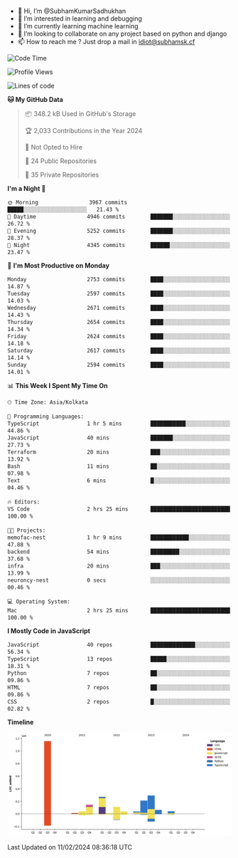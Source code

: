 - 👋 Hi, I’m @SubhamKumarSadhukhan
- 👀 I’m interested in learning and debugging
- 🌱 I’m currently learning machine learning
- 💞️ I’m looking to collaborate on any project based on python and django
- 📫 How to reach me ?
      Just drop a mail in idiot@subhamsk.cf

<!---
SubhamKumarSadhukhan/SubhamKumarSadhukhan is a ✨ special ✨ repository because its `README.md` (this file) appears on your GitHub profile.
You can click the Preview link to take a look at your changes.
--->


<!--START_SECTION:waka-->
![Code Time](http://img.shields.io/badge/Code%20Time-1%2C928%20hrs%207%20mins-blue)

![Profile Views](http://img.shields.io/badge/Profile%20Views-0-blue)

![Lines of code](https://img.shields.io/badge/From%20Hello%20World%20I%27ve%20Written-2.4%20million%20lines%20of%20code-blue)

**🐱 My GitHub Data** 

> 📦 348.2 kB Used in GitHub's Storage 
 > 
> 🏆 2,033 Contributions in the Year 2024
 > 
> 🚫 Not Opted to Hire
 > 
> 📜 24 Public Repositories 
 > 
> 🔑 35 Private Repositories 
 > 
**I'm a Night 🦉** 

```text
🌞 Morning                3967 commits        █████░░░░░░░░░░░░░░░░░░░░   21.43 % 
🌆 Daytime                4946 commits        ███████░░░░░░░░░░░░░░░░░░   26.72 % 
🌃 Evening                5252 commits        ███████░░░░░░░░░░░░░░░░░░   28.37 % 
🌙 Night                  4345 commits        ██████░░░░░░░░░░░░░░░░░░░   23.47 % 
```
📅 **I'm Most Productive on Monday** 

```text
Monday                   2753 commits        ████░░░░░░░░░░░░░░░░░░░░░   14.87 % 
Tuesday                  2597 commits        ████░░░░░░░░░░░░░░░░░░░░░   14.03 % 
Wednesday                2671 commits        ████░░░░░░░░░░░░░░░░░░░░░   14.43 % 
Thursday                 2654 commits        ████░░░░░░░░░░░░░░░░░░░░░   14.34 % 
Friday                   2624 commits        ████░░░░░░░░░░░░░░░░░░░░░   14.18 % 
Saturday                 2617 commits        ████░░░░░░░░░░░░░░░░░░░░░   14.14 % 
Sunday                   2594 commits        ████░░░░░░░░░░░░░░░░░░░░░   14.01 % 
```


📊 **This Week I Spent My Time On** 

```text
🕑︎ Time Zone: Asia/Kolkata

💬 Programming Languages: 
TypeScript               1 hr 5 mins         ███████████░░░░░░░░░░░░░░   44.86 % 
JavaScript               40 mins             ███████░░░░░░░░░░░░░░░░░░   27.73 % 
Terraform                20 mins             ███░░░░░░░░░░░░░░░░░░░░░░   13.92 % 
Bash                     11 mins             ██░░░░░░░░░░░░░░░░░░░░░░░   07.98 % 
Text                     6 mins              █░░░░░░░░░░░░░░░░░░░░░░░░   04.46 % 

🔥 Editors: 
VS Code                  2 hrs 25 mins       █████████████████████████   100.00 % 

🐱‍💻 Projects: 
memofac-nest             1 hr 9 mins         ████████████░░░░░░░░░░░░░   47.88 % 
backend                  54 mins             █████████░░░░░░░░░░░░░░░░   37.68 % 
infra                    20 mins             ███░░░░░░░░░░░░░░░░░░░░░░   13.99 % 
neuroncy-nest            0 secs              ░░░░░░░░░░░░░░░░░░░░░░░░░   00.46 % 

💻 Operating System: 
Mac                      2 hrs 25 mins       █████████████████████████   100.00 % 
```

**I Mostly Code in JavaScript** 

```text
JavaScript               40 repos            ██████████████░░░░░░░░░░░   56.34 % 
TypeScript               13 repos            █████░░░░░░░░░░░░░░░░░░░░   18.31 % 
Python                   7 repos             ██░░░░░░░░░░░░░░░░░░░░░░░   09.86 % 
HTML                     7 repos             ██░░░░░░░░░░░░░░░░░░░░░░░   09.86 % 
CSS                      2 repos             █░░░░░░░░░░░░░░░░░░░░░░░░   02.82 % 
```



**Timeline**

![Lines of Code chart](https://raw.githubusercontent.com/SubhamKumarSadhukhan/SubhamKumarSadhukhan/main/assets/bar_graph.png)


 Last Updated on 11/02/2024 08:36:18 UTC
<!--END_SECTION:waka-->
